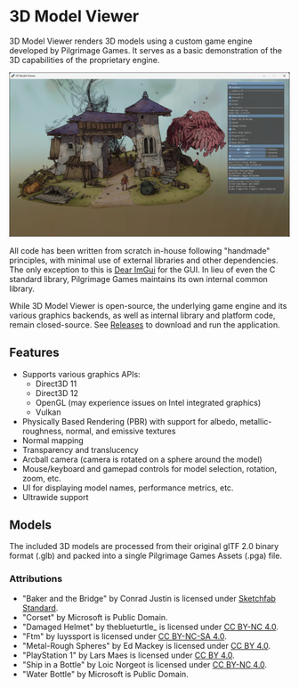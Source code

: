 # 3D Model Viewer

3D Model Viewer renders 3D models using a custom game engine developed by
Pilgrimage Games. It serves as a basic demonstration of the 3D capabilities of
the proprietary engine.

![screenshot](https://github.com/pilgrimage-games/3d-model-viewer/blob/main/screenshot.png?raw=true)

All code has been written from scratch in-house following "handmade"
principles, with minimal use of external libraries and other dependencies. The
only exception to this is [Dear ImGui](https://github.com/ocornut/imgui) for
the GUI. In lieu of even the C standard library, Pilgrimage Games maintains its
own internal common library.

While 3D Model Viewer is open-source, the underlying game engine and its
various graphics backends, as well as internal library and platform code,
remain closed-source. See
[Releases](https://github.com/pilgrimage-games/3d-model-viewer/releases) to
download and run the application.

## Features
* Supports various graphics APIs:
    * Direct3D 11
    * Direct3D 12
    * OpenGL (may experience issues on Intel integrated graphics)
    * Vulkan
* Physically Based Rendering (PBR) with support for albedo, metallic-roughness,
  normal, and emissive textures
* Normal mapping
* Transparency and translucency
* Arcball camera (camera is rotated on a sphere around the model)
* Mouse/keyboard and gamepad controls for model selection, rotation, zoom, etc.
* UI for displaying model names, performance metrics, etc.
* Ultrawide support

## Models
The included 3D models are processed from their original glTF 2.0 binary format
(.glb) and packed into a single Pilgrimage Games Assets (.pga) file.

### Attributions
* "Baker and the Bridge" by Conrad Justin is licensed under [Sketchfab Standard](https://help.sketchfab.com/hc/en-us/articles/115004276346-Licenses#standard).
* "Corset" by Microsoft is Public Domain.
* "Damaged Helmet" by theblueturtle_ is licensed under [CC BY-NC 4.0](https://creativecommons.org/licenses/by-nc/4.0/).
* "Ftm" by luyssport is licensed under [CC BY-NC-SA 4.0](https://creativecommons.org/licenses/by-nc-sa/4.0/).
* "Metal-Rough Spheres" by Ed Mackey is licensed under [CC BY 4.0](https://creativecommons.org/licenses/by/4.0/).
* "PlayStation 1" by Lars Maes is licensed under [CC BY 4.0](https://creativecommons.org/licenses/by/4.0/).
* "Ship in a Bottle" by Loic Norgeot is licensed under [CC BY-NC 4.0](https://creativecommons.org/licenses/by-nc/4.0/).
* "Water Bottle" by Microsoft is Public Domain.

